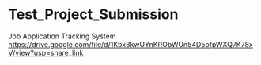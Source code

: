 # Test_Project_Submission
Job Application Tracking System
https://drive.google.com/file/d/1Kbx8kwUYnKRObWUn54D5ofpWXQ7K78xV/view?usp=share_link

